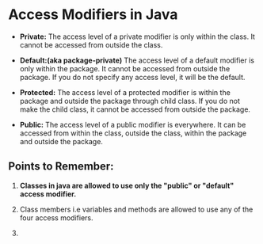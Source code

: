 # Access Modifiers in Java

- **Private:** The access level of a private modifier is only within the class. It cannot be accessed from outside the class.

- **Default:(aka package-private)** The access level of a default modifier is only within the package. It cannot be accessed from outside the package. If you do not specify any access level, it will be the default.

- **Protected:** The access level of a protected modifier is within the package and outside the package through child class. If you do not make the child class, it cannot be accessed from outside the package.

- **Public:** The access level of a public modifier is everywhere. It can be accessed from within the class, outside the class, within the package and outside the package.


## Points to Remember:
1. **Classes in java are allowed to use only the "public" or "default" access modifier.**

2. Class members i.e variables and methods are allowed to use any of the four access modifiers.

3. 